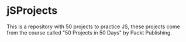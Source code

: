 # jSProjects
This is a repository with 50 projects to practice JS, these projects come from the course called "50 Projects in 50 Days" by Packt Publishing.
